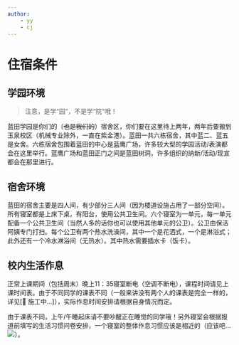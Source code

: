 ```yaml
---
author:
    - yy
    - cj
---
```


# **住宿条件**

## 学园环境

> 注意，是学“园”，不是学“院”哦！

蓝田学园是你们的（~~也是我们的~~）宿舍区，你们要在这里待上两年，两年后要搬到玉泉校区（机械专业除外，一直在紫金港）。蓝田一共六栋宿舍，其中蓝二、蓝五是女舍。六栋宿舍包围着蓝田的中心是蓝鹰广场，许多较大型的学园活动/表演都会在这里举行。蓝鹰广场和蓝田正门之间是蓝田树洞，许多组织的纳新/活动/现宣都会在那里进行。

## 宿舍环境

蓝田的宿舍主要是四人间，有少部分三人间（因为楼道设施占用了一部分空间）。所有寝室都是上床下桌，有阳台，使用公共卫生间。六个寝室为一单元，每一单元配备一个公共卫生间（当然人多的话你也可以使用其他单元的公卫）。公卫由保洁阿姨专门打扫。每个公卫有两个热水洗澡间，其中一个是花洒式，一个是淋浴式；此外还有一个冷水淋浴间（无热水）。其中热水需要插水卡（饭卡）。

## 校内生活作息

正常上课期间（包括周末）晚上11：35寝室断电（空调不断电），课程时间请见上课时间表。由于不同同学的课表不同（一般来讲没有两个人的课表是完全一样的，详见[🚧 施工中...]），实际作息时间安排请根据自身情况而定。

由于课表不同，上午/午睡起床请不要吵醒正在睡觉的同学哦！另外寝室会根据报道前填写的生活习惯问卷安排，一个寝室的整体作息习惯应该是相近的（应该吧...![](../images/tieba/guai.png)）。
